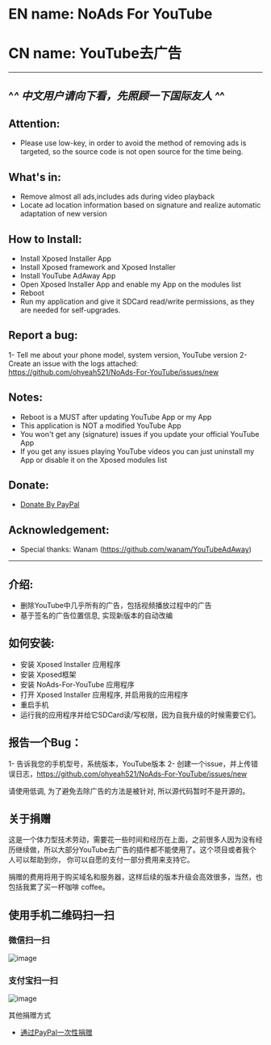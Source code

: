 # EN name: NoAds For YouTube
# CN name: YouTube去广告

---------------------------------------------------------------
  ^_^ 中文用户请向下看，先照顾一下国际友人 ^_^
---------------------------------------------------------------

## Attention:
- Please use low-key, in order to avoid the method of removing ads is targeted, so the source code is not open source for the time being.

## What's in:
- Remove almost all ads,includes ads during video playback
- Locate ad location information based on signature and realize automatic adaptation of new version

## How to Install:
- Install Xposed Installer App
- Install Xposed framework and Xposed Installer
- Install YouTube AdAway App
- Open Xposed Installer App and enable my App on the modules list
- Reboot
- Run my application and give it SDCard read/write permissions, as they are needed for self-upgrades.

## Report a bug:
1- Tell me about your phone model, system version, YouTube version
2- Create an issue with the logs attached: https://github.com/ohyeah521/NoAds-For-YouTube/issues/new

## Notes:
- Reboot is a MUST after updating YouTube App or my App
- This application is NOT a modified YouTube App
- You won't get any (signature) issues if you update your official YouTube App
- If you get any issues playing YouTube videos you can just uninstall my App or disable it on the Xposed modules list

## Donate:
  * [Donate By PayPal](https://paypal.me/wovow/10)
  
## Acknowledgement:
- Special thanks: Wanam (https://github.com/wanam/YouTubeAdAway)

----------------------------------------------------------------------
## 介绍: 
- 删除YouTube中几乎所有的广告，包括视频播放过程中的广告
- 基于签名的广告位置信息, 实现新版本的自动改编

## 如何安装: 
- 安装 Xposed Installer 应用程序
- 安装 Xposed框架
- 安装 NoAds-For-YouTube 应用程序 
- 打开 Xposed Installer 应用程序, 并启用我的应用程序
- 重启手机
- 运行我的应用程序并给它SDCard读/写权限，因为自我升级的时候需要它们。

## 报告一个Bug：
1- 告诉我您的手机型号，系统版本，YouTube版本
2- 创建一个issue，并上传错误日志，https://github.com/ohyeah521/NoAds-For-YouTube/issues/new


请使用低调, 为了避免去除广告的方法是被针对, 所以源代码暂时不是开源的。

## 关于捐赠
这是一个体力型技术劳动，需要花一些时间和经历在上面，之前很多人因为没有经历继续做，所以大部分YouTube去广告的插件都不能使用了。这个项目或者我个人可以帮助到你， 你可以自愿的支付一部分费用来支持它。

捐赠的费用将用于购买域名和服务器，这样后续的版本升级会高效很多，当然，也包括我累了买一杯咖啡 coffee。


## 使用手机二维码扫一扫

### 微信扫一扫 
![image](https://github.com/ohyeah521/NoAds-For-YouTube/raw/master/images/wechat.jpg)

### 支付宝扫一扫
![image](https://github.com/ohyeah521/NoAds-For-YouTube/raw/master/images/alipay.jpg)

其他捐赠方式
  * [通过PayPal一次性捐赠](https://paypal.me/wovow/10)
